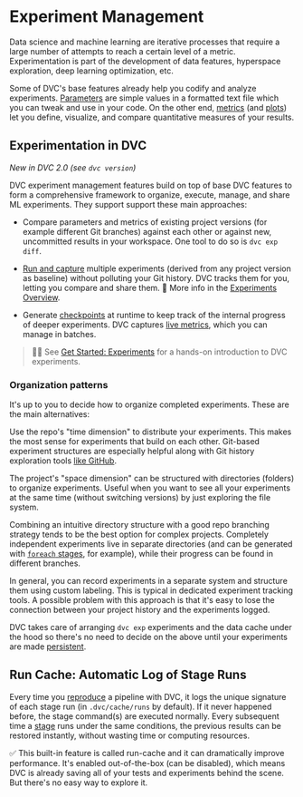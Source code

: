 # Experiment Management

Data science and machine learning are iterative processes that require a large
number of attempts to reach a certain level of a metric. Experimentation is part
of the development of data features, hyperspace exploration, deep learning
optimization, etc.

Some of DVC's base features already help you codify and analyze experiments.
[Parameters](/doc/command-reference/params) are simple values in a formatted
text file which you can tweak and use in your code. On the other end,
[metrics](/doc/command-reference/metrics) (and
[plots](/doc/command-reference/plots)) let you define, visualize, and compare
quantitative measures of your results.

## Experimentation in DVC

_New in DVC 2.0 (see `dvc version`)_

DVC experiment management features build on top of base DVC features to form a
comprehensive framework to organize, execute, manage, and share ML experiments.
They support support these main approaches:

- Compare parameters and metrics of existing project versions (for example
  different Git branches) against each other or against new, uncommitted results
  in your workspace. One tool to do so is `dvc exp diff`.

- [Run and capture] multiple experiments (derived from any project version as
  baseline) without polluting your Git history. DVC tracks them for you, letting
  you compare and share them. 📖 More info in the [Experiments
  Overview][experiments].

- Generate [checkpoints] at runtime to keep track of the internal progress of
  deeper experiments. DVC captures [live metrics](/doc/dvclive), which you can
  manage in batches.

[run and capture]: /doc/user-guide/experiment-management/running-experiments
[experiments]: /doc/user-guide/experiment-management/experiments-overview
[checkpoints]: /doc/user-guide/experiment-management/checkpoints

> 👨‍💻 See [Get Started: Experiments](/doc/start/experiments) for a hands-on
> introduction to DVC experiments.

### Organization patterns

It's up to you to decide how to organize completed experiments. These are the
main alternatives:

<toggle>
<tab title="Git tags and branches">

Use the repo's "time dimension" to distribute your experiments. This makes the
most sense for experiments that build on each other. Git-based experiment
structures are especially helpful along with Git history exploration tools [like
GitHub].

[like github]:
  https://docs.github.com/en/github/visualizing-repository-data-with-graphs/viewing-a-repositorys-network

</tab>
<tab title="Directories">

The project's "space dimension" can be structured with directories (folders) to
organize experiments. Useful when you want to see all your experiments at the
same time (without switching versions) by just exploring the file system.

</tab>
<tab title="Hybrid">

Combining an intuitive directory structure with a good repo branching strategy
tends to be the best option for complex projects. Completely independent
experiments live in separate directories (and can be generated with [`foreach`
stages], for example), while their progress can be found in different branches.

</tab>
<tab title="Labels">

In general, you can record experiments in a separate system and structure them
using custom labeling. This is typical in dedicated experiment tracking tools. A
possible problem with this approach is that it's easy to lose the connection
between your project history and the experiments logged.

</tab>
</toggle>

DVC takes care of arranging `dvc exp` experiments and the data
<abbr>cache</abbr> under the hood so there's no need to decide on the above
until your experiments are made [persistent].

[`foreach` stages]:
  /doc/user-guide/project-structure/pipelines-files#foreach-stages
[persistent]: /doc/user-guide/experiment-management/persisting-experiments

## Run Cache: Automatic Log of Stage Runs

Every time you [reproduce](/doc/command-reference/repro) a pipeline with DVC, it
logs the unique signature of each stage run (in `.dvc/cache/runs` by default).
If it never happened before, the stage command(s) are executed normally. Every
subsequent time a [stage](/doc/command-reference/run) runs under the same
conditions, the previous results can be restored instantly, without wasting time
or computing resources.

✅ This built-in feature is called <abbr>run-cache</abbr> and it can
dramatically improve performance. It's enabled out-of-the-box (can be disabled),
which means DVC is already saving all of your tests and experiments behind the
scene. But there's no easy way to explore it.
